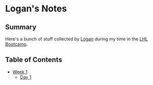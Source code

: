 # Logan's Notes

## Summary
Here's a bunch of stuff collected by [Logan](https://github.com/loganwoolf) during my time in the [LHL Bootcamp](https://lighthouselabs.com/).

## Table of Contents
* [Week 1](/Week_1)
  * [Day 1](/Week_1/Day_1)